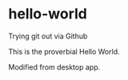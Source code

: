 # hello-world
Trying git out via Github

This is the proverbial Hello World.

Modified from desktop app.